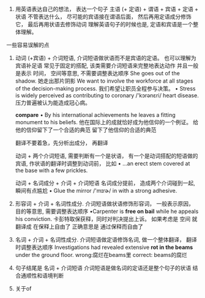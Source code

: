 1. 用英语表达自己的想法， 表达一个句子
    主语 (+ 定语) + 谓语 + 宾语 + 定语 + 状语
    不管表达什么， 尽可能的宾语接在谓语后面， 然后再用定语成分修饰它， 最后再用状语去修饰动词
    理解英语句子的时候也是,  定语和宾语是一个整体理解。

一些容易误解的点

1. 动词 (+宾语) + 介词短语, 介词短语做状语而不是宾语的定语。 也可以理解为宾语补足语
    常见于固定的搭配, 该类需要介词短语来完整地表达动作
    并且一般是表示 时间， 空间等意思, 不需要调整表达顺序
    She goes out of the shadow. 她走出那片阴影
    We want to involve the workforce at all stages of the decision-making process. 我们希望让职员全程参与决策。
    •  Stress is widely perceived as contributing to coronary /'kɔrənɛri/ heart disease. 压力普遍被认为能造成冠心病。

    **compare**
    • By his international achievements he leaves a fitting monument to his beliefs.
    他在国际上的成就恰好成为他信仰的一个例证。
    给他的信仰留下了一个合适的典范
    留下了他信仰的合适的典范

    翻译不要着急，先分析出成分， 再翻译

    动词 + 两个介词短语, 需要判断有一个是状语， 有一个是动词搭配的短语做的宾语,
    作状语的翻译时调整到动词前， 比如
    • ...an erect stem covered at the base with a few prickles.

    动词 + 名词成分 + 介词 + 介词短语
    名词成分提前， 造成两个介词碰到一起, 瞬间有点尴尬
    • Glue the mirror /'mɪrɚ/ in with a strong adhesive.

2. 形容词 + 介词 + 名词性成分. 介词短语做状语修饰形容词， 一般表示原因， 目的等意思, 需要调整表达顺序
    •Carpenter is **free on bail** while he appeals his conviction. 卡彭特取保获释，同时对判决提出上诉。
    如果考虑是 空间 就翻译成  在保释上自由了
    正确意思是 通过保释而自由了

3. 名词 + 介词 + 名词性成分. 介词短语做定语修饰名词, 做一个整体翻译， 翻译时调整表达顺序
Investigations had revealed extensive **rot in the beams** under the ground floor.
    wrong:腐烂在beams里
    correct: beams的腐烂

3. 句子结尾是 名词 + 介词短语
    介词短语是做名词的定语还是整个句子的状语
    结合通顺性和语境判断

5. 关于of

